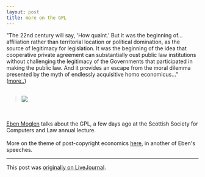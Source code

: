 ```yaml
---
layout: post
title: more on the GPL
---
```


<div class="entry-item s2-entrytext">"The 22nd century will say, 'How quaint.' But it was the beginning of... affiliation rather than territorial location or political domination, as the source of legitimacy for legislation. It was the beginning of the idea that cooperative private agreement can substantially oust public law institutions without challenging the legitimacy of the Governments that participated in making the public law. And it provides an escape from the moral dilemma presented by the myth of endlessly acquisitive homo economicus..."<br/>(<a href="http://ia301336.us.archive.org/1/items/EbenMoglenLectureEdinburghJune2007text/scl2007_eben_moglen.html" rel="nofollow">more..</a>)<br/><br/><blockquote><img src="http://upload.wikimedia.org/wikipedia/commons/thumb/a/ac/EbenMoglen-isocny.png/220px-EbenMoglen-isocny.png"/></blockquote><br/><br/><a href="http://en.wikipedia.org/wiki/Eben_Moglen" rel="nofollow">Eben Moglen</a> talks about the GPL, a few days ago at the Scottish Society for Computers and Law annual lecture.<br/><br/>More on the theme of post-copyright economics <a href="http://www.geof.net/blog/2006/12/10/eben-moglen" rel="nofollow">here</a>, in another of Eben's speeches.</div><p><hr></p><p>This post was <a href="http://ferkeltongs.livejournal.com/4323.html">originally on LiveJournal</a>.</p>